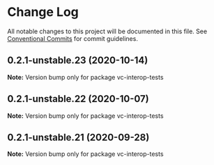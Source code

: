 # Change Log

All notable changes to this project will be documented in this file.
See [Conventional Commits](https://conventionalcommits.org) for commit guidelines.

## 0.2.1-unstable.23 (2020-10-14)

**Note:** Version bump only for package vc-interop-tests





## 0.2.1-unstable.22 (2020-10-07)

**Note:** Version bump only for package vc-interop-tests





## 0.2.1-unstable.21 (2020-09-28)

**Note:** Version bump only for package vc-interop-tests
